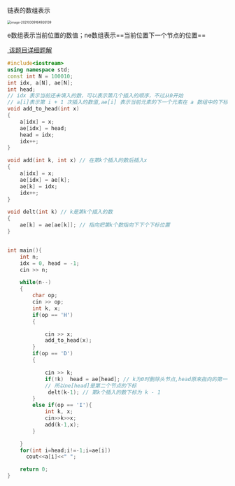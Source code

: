 链表的数组表示

<img src="https://cdn.jsdelivr.net/gh/moon-Light404/my_picgo/img/20210309164933.png" alt="image-20210309164926139" style="zoom:50%;"/>





e数组表示当前位置的数值；ne数组表示==当前位置下一个节点的位置==

<a href = "https://www.acwing.com/file_system/file/content/whole/index/content/2572/"> 该题目详细题解</a>

```c++
#include<iostream>
using namespace std;
const int N = 100010;
int idx, a[N], ae[N]; 
int head;
// idx 表示当前还未填入的数，可以表示第几个插入的顺序，不过从0开始
// a[i]表示第 i + 1 次插入的数值,ae[i] 表示当前元素的下一个元素在 a 数组中的下标idx
void add_to_head(int x)
{
    a[idx] = x;
    ae[idx] = head;
    head = idx;
    idx++;
}

void add(int k, int x) // 在第k个插入的数后插入x
{
    a[idx] = x;
    ae[idx] = ae[k];
    ae[k] = idx;
    idx++;
}

void delt(int k) // k是第k个插入的数
{
    ae[k] = ae[ae[k]]; // 指向把第k个数指向下下个下标位置
}


int main(){
    int n;
    idx = 0, head = -1;
    cin >> n;

    while(n--)
    {
        char op;
        cin >> op;
        int k, x;
        if(op == 'H')
        {

            cin >> x;
            add_to_head(x);
        }
        if(op == 'D')
        {

            cin >> k;
            if(!k)  head = ae[head]; // k为0时删除头节点,head原来指向的第一个节点下标，那么head的值就是第一个节点的下标
            // 所以ne[head]是第二个节点的下标
             delt(k-1); // 第k个插入的数下标为 k - 1
        }
        else if(op == 'I'){
            int k, x;
            cin>>k>>x;
            add(k-1,x);
        }

    }
    for(int i=head;i!=-1;i=ae[i])
      cout<<a[i]<<" ";

    return 0;
}

```

